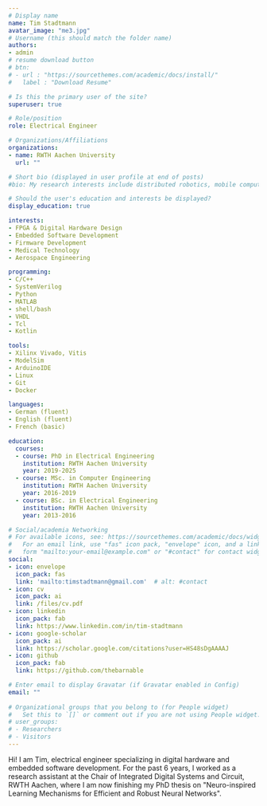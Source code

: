 ```yaml
---
# Display name
name: Tim Stadtmann
avatar_image: "me3.jpg"
# Username (this should match the folder name)
authors:
- admin
# resume download button
# btn:
# - url : "https://sourcethemes.com/academic/docs/install/"
#   label : "Download Resume"

# Is this the primary user of the site?
superuser: true

# Role/position
role: Electrical Engineer

# Organizations/Affiliations
organizations:
- name: RWTH Aachen University
  url: ""

# Short bio (displayed in user profile at end of posts)
#bio: My research interests include distributed robotics, mobile computing and programmable matter.

# Should the user's education and interests be displayed?
display_education: true

interests:
- FPGA & Digital Hardware Design
- Embedded Software Development
- Firmware Development
- Medical Technology
- Aerospace Engineering

programming:
- C/C++
- SystemVerilog
- Python
- MATLAB
- shell/bash
- VHDL
- Tcl
- Kotlin

tools:
- Xilinx Vivado, Vitis
- ModelSim
- ArduinoIDE
- Linux
- Git
- Docker

languages:
- German (fluent)
- English (fluent)
- French (basic)

education:
  courses:
  - course: PhD in Electrical Engineering
    institution: RWTH Aachen University
    year: 2019-2025
  - course: MSc. in Computer Engineering
    institution: RWTH Aachen University
    year: 2016-2019
  - course: BSc. in Electrical Engineering
    institution: RWTH Aachen University
    year: 2013-2016

# Social/academia Networking
# For available icons, see: https://sourcethemes.com/academic/docs/widgets/#icons
#   For an email link, use "fas" icon pack, "envelope" icon, and a link in the
#   form "mailto:your-email@example.com" or "#contact" for contact widget.
social:
- icon: envelope
  icon_pack: fas
  link: 'mailto:timstadtmann@gmail.com'  # alt: #contact
- icon: cv
  icon_pack: ai
  link: /files/cv.pdf  
- icon: linkedin
  icon_pack: fab
  link: https://www.linkedin.com/in/tim-stadtmann
- icon: google-scholar
  icon_pack: ai
  link: https://scholar.google.com/citations?user=HS48sDgAAAAJ
- icon: github
  icon_pack: fab
  link: https://github.com/thebarnable

# Enter email to display Gravatar (if Gravatar enabled in Config)
email: ""
  
# Organizational groups that you belong to (for People widget)
#   Set this to `[]` or comment out if you are not using People widget.  
# user_groups:
# - Researchers
# - Visitors
---
```


Hi!
I am Tim, electrical engineer specializing in digital hardware and embedded software development.
For the past 6 years, I worked as a research assistant at the Chair of Integrated Digital Systems and Circuit, RWTH Aachen, where I am now finishing my PhD thesis on "Neuro-inspired Learning Mechanisms for Efficient and Robust Neural Networks".
